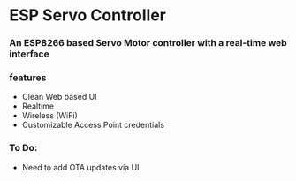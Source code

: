 # ESP Servo Controller  

### An ESP8266 based Servo Motor controller with a real-time web interface  

### features  
* Clean Web based UI
* Realtime
* Wireless (WiFi)
* Customizable Access Point credentials

### To Do: ###
* Need to add OTA updates via UI